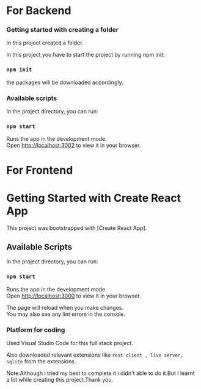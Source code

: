# For Backend

### Getting started with creating a folder
In this project created a folder.

In this project you have to start the project by running npm init:
### `npm init`
the packages will be downloaded accordingly.

### Available scripts 

In the project directory, you can run:

### `npm start`

Runs the app in the development mode.\
Open [http://localhost:3002](http://localhost:3002) to view it in your browser.

# For Frontend

# Getting Started with Create React App

This project was bootstrapped with [Create React App].

## Available Scripts

In the project directory, you can run:

### `npm start`

Runs the app in the development mode.\
Open [http://localhost:3000](http://localhost:3000) to view it in your browser.

The page will reload when you make changes.\
You may also see any lint errors in the console.


### Platform for coding
Used Visual Studio Code for this full stack project.

Also downloaded relevant extensions like `rest client , live server, sqlite` from the extensions.

Note:Although i tried my best to complete it i didn't able to do it.But I learnt a lot while creating this project.Thank you.





